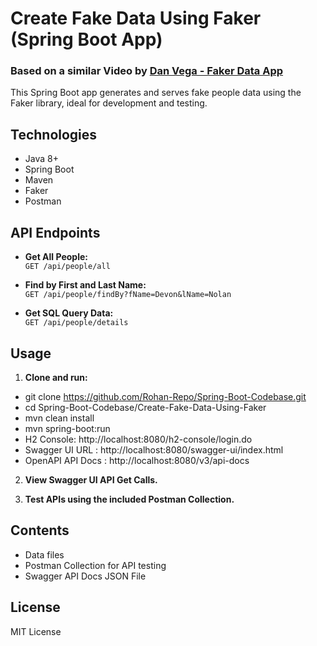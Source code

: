 # Create Fake Data Using Faker (Spring Boot App)

### Based on a similar Video by [Dan Vega - Faker Data App](https://www.youtube.com/watch?v=UzBOv_SHUng)

This Spring Boot app generates and serves fake people data using the Faker library, ideal for development and testing.

## Technologies
- Java 8+
- Spring Boot
- Maven
- Faker
- Postman

## API Endpoints

- **Get All People:**  
  `GET /api/people/all`

- **Find by First and Last Name:**  
  `GET /api/people/findBy?fName=Devon&lName=Nolan`

- **Get SQL Query Data:**  
  `GET /api/people/details`

## Usage

1. **Clone and run:**
- git clone https://github.com/Rohan-Repo/Spring-Boot-Codebase.git 
- cd Spring-Boot-Codebase/Create-Fake-Data-Using-Faker 
- mvn clean install 
- mvn spring-boot:run
- H2 Console: http://localhost:8080/h2-console/login.do
- Swagger UI URL : http://localhost:8080/swagger-ui/index.html
- OpenAPI API Docs : http://localhost:8080/v3/api-docs

2. **View Swagger UI API Get Calls.**

3. **Test APIs using the included Postman Collection.**

## Contents
- Data files
- Postman Collection for API testing
- Swagger API Docs JSON File

## License

MIT License
